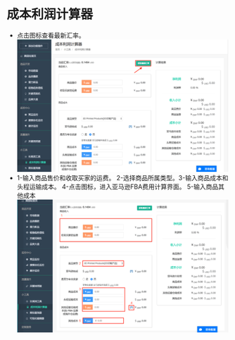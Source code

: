 # 成本利润计算器

* 点击图标查看最新汇率。
 ![](images/79.png)
* 1-输入商品售价和收取买家的运费。  2-选择商品所属类型。3-输入商品成本和头程运输成本。  4-点击图标，进入亚马逊FBA费用计算界面。 5-输入商品其他成本
 ![](images/80.png)